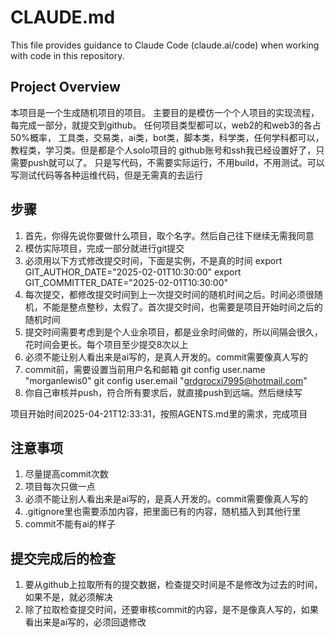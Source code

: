 # CLAUDE.md

This file provides guidance to Claude Code (claude.ai/code) when working with code in this repository.

## Project Overview
本项目是一个生成随机项目的项目。
主要目的是模仿一个个人项目的实现流程，每完成一部分，就提交到github。
任何项目类型都可以，web2的和web3的各占50%概率，
工具类，交易类，ai类，bot类，脚本类，科学类，任何学科都可以，教程类，学习类。但是都是个人solo项目的
github账号和ssh我已经设置好了，只需要push就可以了。
只是写代码，不需要实际运行，不用build，不用测试。可以写测试代码等各种运维代码，但是无需真的去运行

## 步骤
1. 首先，你得先说你要做什么项目，取个名字。然后自己往下继续无需我同意
2. 模仿实际项目，完成一部分就进行git提交
3. 必须用以下方式修改提交时间，下面是实例，不是真的时间
export GIT_AUTHOR_DATE="2025-02-01T10:30:00"
export GIT_COMMITTER_DATE="2025-02-01T10:30:00"
4. 每次提交，都修改提交时间到上一次提交时间的随机时间之后。时间必须很随机，不能是整点整秒，太假了。首次提交时间，也需要是项目开始时间之后的随机时间
7. 提交时间需要考虑到是个人业余项目，都是业余时间做的，所以间隔会很久，花时间会更长。每个项目至少提交8次以上
8. 必须不能让别人看出来是ai写的，是真人开发的。commit需要像真人写的
9. commit前，需要设置当前用户名和邮箱
git config user.name "morganlewis0"
git config user.email "grdgrocxi7995@hotmail.com"
10. 你自己审核并push，符合所有要求后，就直接push到远端。然后继续写

项目开始时间2025-04-21T12:33:31，按照AGENTS.md里的需求，完成项目

## 注意事项
1. 尽量提高commit次数
2. 项目每次只做一点
3. 必须不能让别人看出来是ai写的，是真人开发的。commit需要像真人写的
4. .gitignore里也需要添加内容，把里面已有的内容，随机插入到其他行里
5. commit不能有ai的样子

## 提交完成后的检查
1. 要从github上拉取所有的提交数据，检查提交时间是不是修改为过去的时间，如果不是，就必须解决
2. 除了拉取检查提交时间，还要审核commit的内容，是不是像真人写的，如果看出来是ai写的，必须回退修改